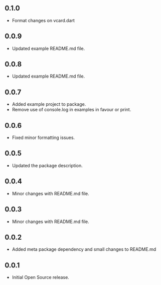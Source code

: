 ## 0.1.0

* Format changes on vcard.dart

## 0.0.9

* Updated example README.md file.

## 0.0.8

* Updated example README.md file.

## 0.0.7

* Added example project to package.
* Remove use of console.log in examples in favour or print.

## 0.0.6

* Fixed minor formatting issues.

## 0.0.5

* Updated the package description.

## 0.0.4

* Minor changes with README.md file.

## 0.0.3

* Minor changes with README.md file.

## 0.0.2

* Added meta package dependency and small changes to README.md

## 0.0.1

* Initial Open Source release.
